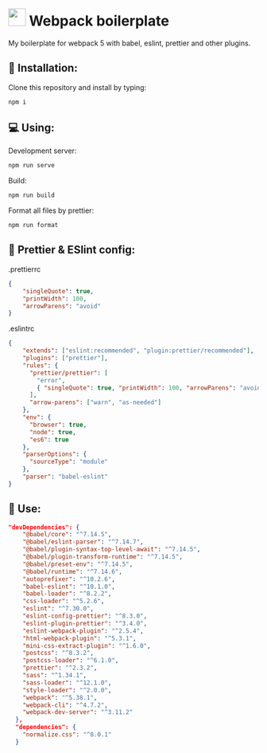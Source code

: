 # <img width="35" height="35" src="https://webpack.js.org/assets/icon-square-big.svg"> Webpack boilerplate
My boilerplate for webpack 5 with babel, eslint, prettier and other plugins.

## :floppy_disk: Installation:
Clone this repository and install by typing:
``` bash
npm i
```

## :computer: Using:

Development server:
``` bash
npm run serve
```

Build:
``` bash
npm run build
```

Format all files by prettier:
``` bash
npm run format
```


## :abcd: Prettier & ESlint config:

.prettierrc
``` JSON
{
    "singleQuote": true,
    "printWidth": 100,
    "arrowParens": "avoid"
}
```

.eslintrc
``` JSON
{
    "extends": ["eslint:recommended", "plugin:prettier/recommended"],
    "plugins": ["prettier"],
    "rules": {
      "prettier/prettier": [
        "error",
        { "singleQuote": true, "printWidth": 100, "arrowParens": "avoid" }
      ],
      "arrow-parens": ["warn", "as-needed"]
    },
    "env": {
      "browser": true,
      "node": true,
      "es6": true
    },
    "parserOptions": {
      "sourceType": "module"
    },
    "parser": "babel-eslint"
}
```

## :file_folder: Use:
```JSON
"devDependencies": {
    "@babel/core": "^7.14.5",
    "@babel/eslint-parser": "^7.14.7",
    "@babel/plugin-syntax-top-level-await": "^7.14.5",
    "@babel/plugin-transform-runtime": "^7.14.5",
    "@babel/preset-env": "^7.14.5",
    "@babel/runtime": "^7.14.6",
    "autoprefixer": "^10.2.6",
    "babel-eslint": "^10.1.0",
    "babel-loader": "^8.2.2",
    "css-loader": "^5.2.6",
    "eslint": "^7.30.0",
    "eslint-config-prettier": "^8.3.0",
    "eslint-plugin-prettier": "^3.4.0",
    "eslint-webpack-plugin": "^2.5.4",
    "html-webpack-plugin": "^5.3.1",
    "mini-css-extract-plugin": "^1.6.0",
    "postcss": "^8.3.2",
    "postcss-loader": "^6.1.0",
    "prettier": "^2.3.2",
    "sass": "^1.34.1",
    "sass-loader": "^12.1.0",
    "style-loader": "^2.0.0",
    "webpack": "^5.38.1",
    "webpack-cli": "^4.7.2",
    "webpack-dev-server": "^3.11.2"
  },
  "dependencies": {
    "normalize.css": "^8.0.1"
  }
```
